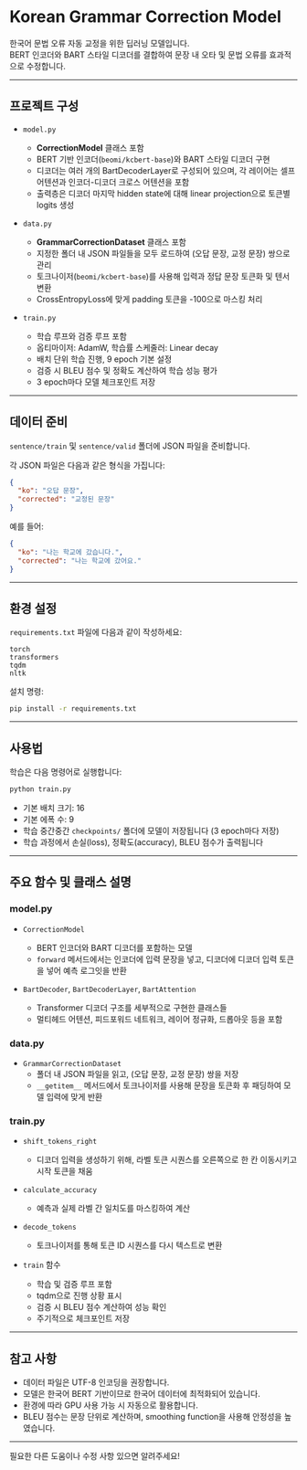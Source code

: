 # Korean Grammar Correction Model

한국어 문법 오류 자동 교정을 위한 딥러닝 모델입니다.  
BERT 인코더와 BART 스타일 디코더를 결합하여 문장 내 오타 및 문법 오류를 효과적으로 수정합니다.

---

## 프로젝트 구성

- `model.py`  
  - **CorrectionModel** 클래스 포함  
  - BERT 기반 인코더(`beomi/kcbert-base`)와 BART 스타일 디코더 구현  
  - 디코더는 여러 개의 BartDecoderLayer로 구성되어 있으며, 각 레이어는 셀프 어텐션과 인코더-디코더 크로스 어텐션을 포함  
  - 출력층은 디코더 마지막 hidden state에 대해 linear projection으로 토큰별 logits 생성

- `data.py`  
  - **GrammarCorrectionDataset** 클래스 포함  
  - 지정한 폴더 내 JSON 파일들을 모두 로드하여 (오답 문장, 교정 문장) 쌍으로 관리  
  - 토크나이저(`beomi/kcbert-base`)를 사용해 입력과 정답 문장 토큰화 및 텐서 변환  
  - CrossEntropyLoss에 맞게 padding 토큰을 -100으로 마스킹 처리

- `train.py`  
  - 학습 루프와 검증 루프 포함  
  - 옵티마이저: AdamW, 학습률 스케줄러: Linear decay  
  - 배치 단위 학습 진행, 9 epoch 기본 설정  
  - 검증 시 BLEU 점수 및 정확도 계산하여 학습 성능 평가  
  - 3 epoch마다 모델 체크포인트 저장

---

## 데이터 준비

`sentence/train` 및 `sentence/valid` 폴더에 JSON 파일을 준비합니다.  

각 JSON 파일은 다음과 같은 형식을 가집니다:

```json
{
  "ko": "오답 문장",
  "corrected": "교정된 문장"
}
```

예를 들어:

```json
{
  "ko": "나는 학교에 갔습니다.",
  "corrected": "나는 학교에 갔어요."
}
```

---

## 환경 설정

`requirements.txt` 파일에 다음과 같이 작성하세요:

```
torch
transformers
tqdm
nltk
```

설치 명령:

```bash
pip install -r requirements.txt
```

---

## 사용법

학습은 다음 명령어로 실행합니다:

```bash
python train.py
```

- 기본 배치 크기: 16  
- 기본 에폭 수: 9  
- 학습 중간중간 `checkpoints/` 폴더에 모델이 저장됩니다 (3 epoch마다 저장)  
- 학습 과정에서 손실(loss), 정확도(accuracy), BLEU 점수가 출력됩니다  

---

## 주요 함수 및 클래스 설명

### model.py

- `CorrectionModel`  
  - BERT 인코더와 BART 디코더를 포함하는 모델  
  - `forward` 메서드에서는 인코더에 입력 문장을 넣고, 디코더에 디코더 입력 토큰을 넣어 예측 로그잇을 반환  

- `BartDecoder`, `BartDecoderLayer`, `BartAttention`  
  - Transformer 디코더 구조를 세부적으로 구현한 클래스들  
  - 멀티헤드 어텐션, 피드포워드 네트워크, 레이어 정규화, 드롭아웃 등을 포함  

### data.py

- `GrammarCorrectionDataset`  
  - 폴더 내 JSON 파일을 읽고, (오답 문장, 교정 문장) 쌍을 저장  
  - `__getitem__` 메서드에서 토크나이저를 사용해 문장을 토큰화 후 패딩하여 모델 입력에 맞게 반환  

### train.py

- `shift_tokens_right`  
  - 디코더 입력을 생성하기 위해, 라벨 토큰 시퀀스를 오른쪽으로 한 칸 이동시키고 시작 토큰을 채움  

- `calculate_accuracy`  
  - 예측과 실제 라벨 간 일치도를 마스킹하여 계산  

- `decode_tokens`  
  - 토크나이저를 통해 토큰 ID 시퀀스를 다시 텍스트로 변환  

- `train` 함수  
  - 학습 및 검증 루프 포함  
  - tqdm으로 진행 상황 표시  
  - 검증 시 BLEU 점수 계산하여 성능 확인  
  - 주기적으로 체크포인트 저장  

---

## 참고 사항

- 데이터 파일은 UTF-8 인코딩을 권장합니다.  
- 모델은 한국어 BERT 기반이므로 한국어 데이터에 최적화되어 있습니다.  
- 환경에 따라 GPU 사용 가능 시 자동으로 활용합니다.  
- BLEU 점수는 문장 단위로 계산하며, smoothing function을 사용해 안정성을 높였습니다.  

---

필요한 다른 도움이나 수정 사항 있으면 알려주세요!  
